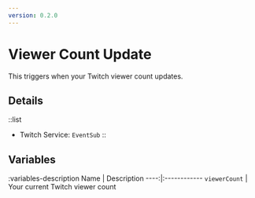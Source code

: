 ```yaml
---
version: 0.2.0
---
```


# Viewer Count Update
This triggers when your Twitch viewer count updates.

## Details
::list
- Twitch Service: `EventSub`
::

## Variables
:variables-description
Name | Description
----:|:------------
`viewerCount` | Your current Twitch viewer count